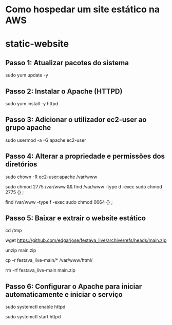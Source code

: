 # Como hospedar um site estático na AWS

# static-website

## Passo 1: Atualizar pacotes do sistema
sudo yum update -y

## Passo 2: Instalar o Apache (HTTPD)
sudo yum install -y httpd

## Passo 3: Adicionar o utilizador ec2-user ao grupo apache
sudo usermod -a -G apache ec2-user

## Passo 4: Alterar a propriedade e permissões dos diretórios
sudo chown -R ec2-user:apache /var/www

sudo chmod 2775 /var/www && find /var/www -type d -exec sudo chmod 2775 {} \;

find /var/www -type f -exec sudo chmod 0664 {} \;

## Passo 5: Baixar e extrair o website estático
 cd /tmp
 
wget https://github.com/edgarjose/festava_live/archive/refs/heads/main.zip
          
unzip main.zip
          
cp -r festava_live-main/* /var/www/html/
          
rm -rf festava_live-main main.zip

## Passo 6: Configurar o Apache para iniciar automaticamente e iniciar o serviço
sudo systemctl enable httpd

sudo systemctl start httpd
